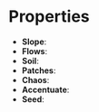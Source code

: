 

# Properties

- **Slope**: 
- **Flows**: 
- **Soil**: 
- **Patches**: 
- **Chaos**: 
- **Accentuate**: 
- **Seed**: 



